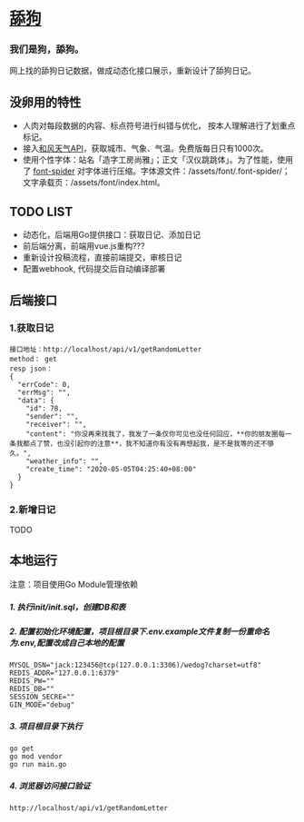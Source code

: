 # [舔狗](https://jkl201906112027.info)

### 我们是狗，舔狗。

网上找的舔狗日记数据，做成动态化接口展示，重新设计了舔狗日记。

## 没卵用的特性
- 人肉对每段数据的内容、标点符号进行纠错与优化， 按本人理解进行了划重点标记。
- 接入[和风天气API](https://dev.heweather.com/)，获取城市、气象、气温。免费版每日只有1000次。
- 使用个性字体：站名「造字工房尚雅」；正文「汉仪跳跳体」。为了性能，使用了 [font-spider](https://github.com/aui/font-spider) 对字体进行压缩。字体源文件：/assets/font/.font-spider/；文字承载页：/assets/font/index.html。
 
## TODO LIST
- 动态化，后端用Go提供接口：获取日记、添加日记
- 前后端分离，前端用vue.js重构???
- 重新设计投稿流程，直接前端提交，审核日记
- 配置webhook, 代码提交后自动编译部署


## 后端接口

### 1.获取日记
```
接口地址：http://localhost/api/v1/getRandomLetter
method： get
resp json：
{
  "errCode": 0,
  "errMsg": "",
  "data": {
    "id": 78,
    "sender": "",
    "receiver": "",
    "content": "你没再来找我了，我发了一条仅你可见也没任何回应，**你的朋友圈每一条我都点了赞，也没引起你的注意**，我不知道你有没有再想起我，是不是我等的还不够久。",
    "weather_info": "",
    "create_time": "2020-05-05T04:25:40+08:00"
  }
}
```
### 2.新增日记
TODO


## 本地运行
注意：项目使用Go Module管理依赖

##### 1. 执行init/init.sql，创建DB和表

##### 2. 配置初始化环境配置，项目根目录下.env.example文件复制一份重命名为.env,配置改成自己本地的配置
```cassandraql
MYSQL_DSN="jack:123456@tcp(127.0.0.1:3306)/wedog?charset=utf8"
REDIS_ADDR="127.0.0.1:6379"
REDIS_PW=""
REDIS_DB=""
SESSION_SECRE=""
GIN_MODE="debug"
```
##### 3. 项目根目录下执行
```cassandraql
go get
go mod vendor
go run main.go
```
##### 4. 浏览器访问接口验证
```
http://localhost/api/v1/getRandomLetter
```